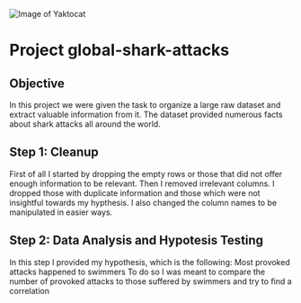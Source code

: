 

![Image of Yaktocat](https://www.askideas.com/media/08/Funny-Shark-Smiley-Face.jpg)

# Project global-shark-attacks

## Objective
In this project we were given the task to organize a large raw dataset and extract valuable information from it. The dataset provided numerous facts about shark attacks all around the world.

## Step 1: Cleanup
First of all I started by dropping the empty rows or those that did not offer enough information to be relevant. Then I removed irrelevant columns. I dropped those with duplicate information and those which were not insightful towards my hypthesis. I also changed the column names to be manipulated in easier ways. 

## Step 2: Data Analysis and Hypotesis Testing
In this step I provided my hypothesis, which is the following:
        Most provoked attacks happened to swimmers
To do so I was meant to compare the number of provoked attacks to those suffered by swimmers and try to find a correlation

